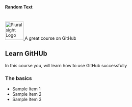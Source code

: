 #### Random Text

# <a href = 'http://pluralsight.com'>
<img src = 'https://gillcleerenpluralsight.blob.core.windows.net/files/pluralsight.png' height = '60' alt = 'Pluralsight Logo' />
</a> A great course on GitHub

## Learn GitHUb
In this course you, will learn how to use GitHub successfully

### The basics
- Sample Item 1
- Sample Item 2
- Sample Item 3
